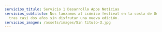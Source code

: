 ```yaml
---
servicios_titulo: Servicio 1 Desarrollo Apps Noticias
servicios_subtitulo: Nos lanzamos al icónico festival en la costa de Guerrero
  tras casi dos años sin disfrutar una nueva edición.
servicios_imagen: /assets/images/Sin título-3.jpg
---
```

